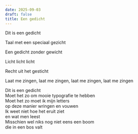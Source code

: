 ```yaml
---
date: 2025-09-03
draft: false
title: Een gedicht
---
```

Dit is een gedicht

Taal met een speciaal gezicht

Een gedicht zonder gewicht

Licht licht licht

Recht uit het gesticht

Laat me zingen, laat me zingen, laat me zingen, laat me zingen

Dit is een gedicht  
Moet het zo om mooie typografie te hebben  
Moet het zo moet ik mijn letters  
op deze manier wringen en vouwen  
Ik weet niet hoe het eruit ziet  
en wat men leest  
Misschien wel niks nog niet eens een boom  
die in een bos valt